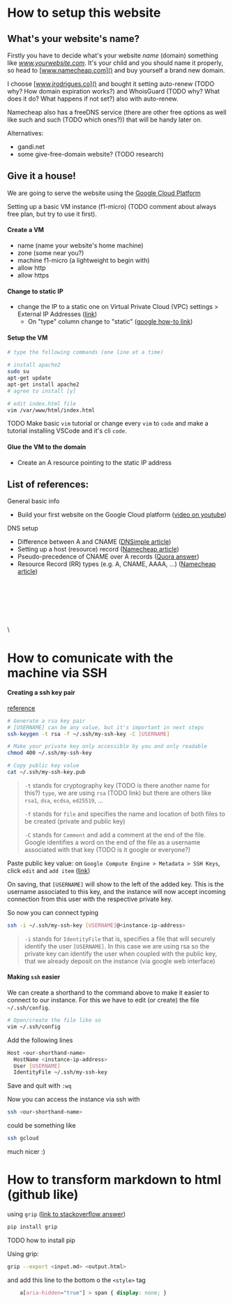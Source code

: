 # How to setup this website

## What's your website's name?

Firstly you have to decide what's your website _name_ (domain) something like _www.yourwebsite.com_. It's your child and you should name it properly, so head to [www.namecheap.com]() and buy yourself a brand new domain.

I choose [www.jrodrigues.co]() and bought it setting auto-renew (TODO why? How domain expiration works?) and WhoisGuard (TODO why? What does it do? What happens if not set?) also with auto-renew.

Namecheap also has a freeDNS service (there are other free options as well like such and such (TODO which ones?)) that will be handy later on.

Alternatives:

 * gandi.net
 * some give-free-domain website? (TODO research)



## Give it a house!

We are going to serve the website using the [Google Cloud Platform](https://cloud.google.com/)

Setting up a basic VM instance (f1-micro) (TODO comment about always free plan, but try to use it first).

#### Create a VM
* name (name your website's home machine)
* zone (some near you?)
* machine f1-micro (a lightweight to begin with)
* allow http
* allow https

#### Change to static IP
* change the IP to a static one on Virtual Private Cloud (VPC) settings > External IP Addresses ([link](https://console.cloud.google.com/networking/addresses))
  * On "type" column change to "static" ([google how-to link](https://cloud.google.com/compute/docs/ip-addresses/reserve-static-external-ip-address#promote_ephemeral_ip))

#### Setup the VM
``` bash
# type the following commands (one line at a time)

# install apache2
sudo su
apt-get update
apt-get install apache2
# agree to install [y]

# edit index.html file
vim /var/www/html/index.html
```

TODO Make basic `vim` tutorial or change every `vim` to `code` and make a tutorial installing VSCode and it's cli `code`.

#### Glue the VM to the domain
* Create an A resource pointing to the static IP address


## List of references:

General basic info

 * Build your first website on the Google Cloud platform ([video on youtube](https://www.youtube.com/watch?v=KzJxwu2poIc))

DNS setup

 * Difference between A and CNAME ([DNSimple article](https://support.dnsimple.com/articles/differences-a-cname-records/))
 * Setting up a host (resource) record ([Namecheap article](https://www.namecheap.com/support/knowledgebase/article.aspx/434/10/how-do-i-set-up-host-records-for-a-domain))
 * Pseudo-precedence of CNAME over A records ([Quora answer](https://www.quora.com/Why-do-canonical-name-CNAME-records-take-precedence-over-address-A-records))
 * Resource Record (RR) types (e.g. A, CNAME, AAAA, ...) ([Namecheap article](https://www.namecheap.com/support/knowledgebase/article.aspx/579/2237/which-record-type-option-should-i-choose-for-the-information-im-about-to-enter))

\
\
\
\
\
\
\ 
# How to comunicate with the machine via SSH

#### Creating a ssh key pair
[reference](https://cloud.google.com/compute/docs/instances/connecting-to-instance?hl=pt-br)
``` bash
# Generate a rsa key pair
# [USERNAME] can be any value, but it's important in next steps
ssh-keygen -t rsa -f ~/.ssh/my-ssh-key -C [USERNAME]

# Make your private key only accessible by you and only readable
chmod 400 ~/.ssh/my-ssh-key

# Copy public key value
cat ~/.ssh/my-ssh-key.pub
```
> `-t` stands for cryptography key (TODO is there another name for this?) `type`, we are using `rsa` (TODO link) but there are others like `rsa1`, `dsa`, `ecdsa`, `ed25519`, ...
> 
> `-f` stands for `file` and specifies the name and location of both files to be created (private and public key)
>
> `-C` stands for `Comment` and add a comment at the end of the file. Google identifies a word on the end of the file as a username associated with that key (TODO is it google or everyone?)

Paste public key value: on `Google Compute Engine > Metadata > SSH Keys`, click `edit` and `add item` ([link](https://console.cloud.google.com/compute/metadata/sshKeys))

On saving, that `[USERNAME]` will show to the left of the added key. This is the username associated to this key, and the instance will now accept incoming connection from this user with the respective private key.

So now you can connect typing
``` bash
ssh -i ~/.ssh/my-ssh-key [USERNAME]@<instance-ip-address>
```
> `-i` stands for `IdentityFile` that is, specifies a file that will securely identify the user `[USERNAME]`. In this case we are using rsa so the private key can identify the user when coupled with the public key, that we already deposit on the instance (via google web interface)

#### Making `ssh` easier

We can create a shorthand to the command above to make it easier to connect to our instance. For this we have to edit (or create) the file `~/.ssh/config`.

``` bash
# Open/create the file like so
vim ~/.ssh/config
```

Add the following lines
``` bash
Host <our-shorthand-name>
  HostName <instance-ip-address>
  User [USERNAME]
  IdentityFile ~/.ssh/my-ssh-key
```

Save and quit with `:wq`

Now you can access the instance via ssh with
``` bash
ssh <our-shorthand-name>
```

could be something like
``` bash
ssh gcloud
```

much nicer :)


# How to transform markdown to html (github like)
using `grip` ([link to stackoverflow answer](https://stackoverflow.com/questions/7694887/is-there-a-command-line-utility-for-rendering-github-flavored-markdown))
``` bash
pip install grip
```
TODO how to install pip

Using grip:
``` bash
grip --export <input.md> <output.html>
```

and add this line to the bottom o the `<style>` tag
``` css
    a[aria-hidden="true"] > span { display: none; }
```
